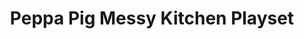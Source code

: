 ---
id: PE6951
title: Peppa Pig Messy Kitchen Playset
price:
    hkd: 200
    twd: 800
dimensions:
    w: 20
    l: 13
    h: 13
    unit: cm
imgs: 
    - 'images/products/messy-kitchen-playset.png'
---